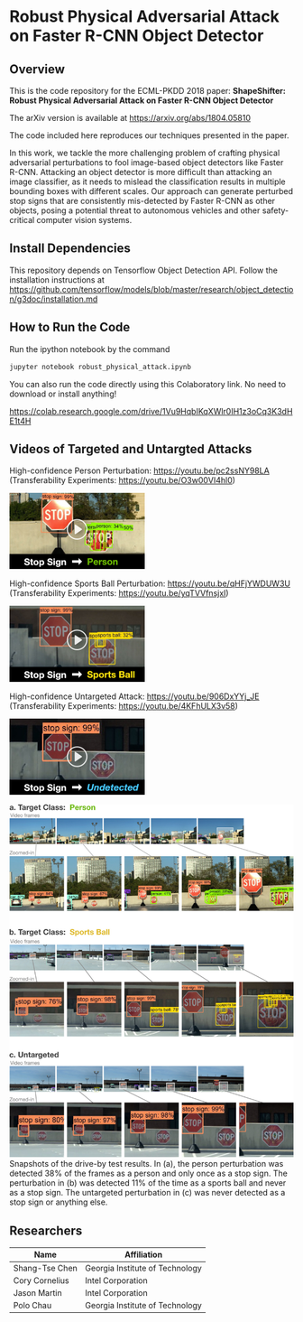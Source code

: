 # Robust Physical Adversarial Attack on Faster R-CNN Object Detector

## Overview

This is the code repository for the ECML-PKDD 2018 paper: **ShapeShifter: Robust Physical Adversarial Attack on Faster R-CNN Object Detector**

The arXiv version is available at https://arxiv.org/abs/1804.05810

The code included here reproduces our techniques presented in the paper. 

In this work, we tackle the more challenging problem of crafting physical adversarial perturbations to fool image-based object detectors like Faster R-CNN.
Attacking an object detector is more difficult than attacking an image classifier, as it needs to mislead the classification results in multiple bounding boxes with different scales.
Our approach can generate perturbed stop signs that are consistently mis-detected by Faster R-CNN as other objects, posing a potential threat to autonomous vehicles and other safety-critical computer vision systems.


## Install Dependencies

This repository depends on Tensorflow Object Detection API.
Follow the installation instructions at https://github.com/tensorflow/models/blob/master/research/object_detection/g3doc/installation.md

## How to Run the Code

Run the ipython notebook by the command
```bash
jupyter notebook robust_physical_attack.ipynb
```

You can also run the code directly using this Colaboratory link. No need to download or install anything!

https://colab.research.google.com/drive/1Vu9HqbIKqXWlr0IH1z3oCq3K3dHE1t4H


## Videos of Targeted and Untargted Attacks

High-confidence Person Perturbation:
https://youtu.be/pc2ssNY98LA  (Transferability Experiments: https://youtu.be/O3w00VI4hl0)

[![person-youtube-thumbnail](imgs/person-youtube-thumbnail.png)](https://youtu.be/pc2ssNY98LA)



High-confidence Sports Ball Perturbation:
https://youtu.be/qHFjYWDUW3U  (Transferability Experiments: https://youtu.be/yqTVVfnsjxI)

[![ball-youtube-thumbnail](imgs/ball-youtube-thumbnail.png)](https://youtu.be/qHFjYWDUW3U)



High-confidence Untargeted Attack:
https://youtu.be/906DxYYj_JE  (Transferability Experiments: https://youtu.be/4KFhULX3v58)

[![untargeted-youtube-thumbnail](imgs/untargeted-youtube-thumbnail.png)](https://youtu.be/906DxYYj_JE)



![drive_by_snapshots](imgs/drive_by_snapshots.jpg)
Snapshots of the drive-by test results. In (a), the person perturbation was detected 38% of the frames as a person and only once as a stop sign. The perturbation in (b) was detected 11% of the time as a sports ball and never as a stop sign. The untargeted perturbation in (c) was never detected as a stop sign or anything else.



## Researchers

|  Name                 | Affiliation                     |
|-----------------------|---------------------------------|
| Shang-Tse Chen        | Georgia Institute of Technology |
| Cory Cornelius        | Intel Corporation               |
| Jason Martin          | Intel Corporation               |
| Polo Chau             | Georgia Institute of Technology |
